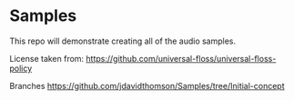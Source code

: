 # Samples

This repo will demonstrate creating all of the audio samples.

License taken from:
https://github.com/universal-floss/universal-floss-policy

Branches 
https://github.com/jdavidthomson/Samples/tree/Initial-concept
